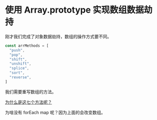 # 使用 Array.prototype 实现数组数据劫持

刚才我们完成了对象数据劫持，数组的操作方式要不同。

```js
const arrMethods = [
  "push",
  "pop",
  "shift",
  "unshift",
  "splice",
  "sort",
  "reverse",
]
```

我们需要重写数组的方法。

[为什么是这七个方法呢？](https://cn.vuejs.org/v2/guide/list.html#%E5%8F%98%E6%9B%B4%E6%96%B9%E6%B3%95)

为啥没有 forEach map 呢？因为上面的会改变数组。
